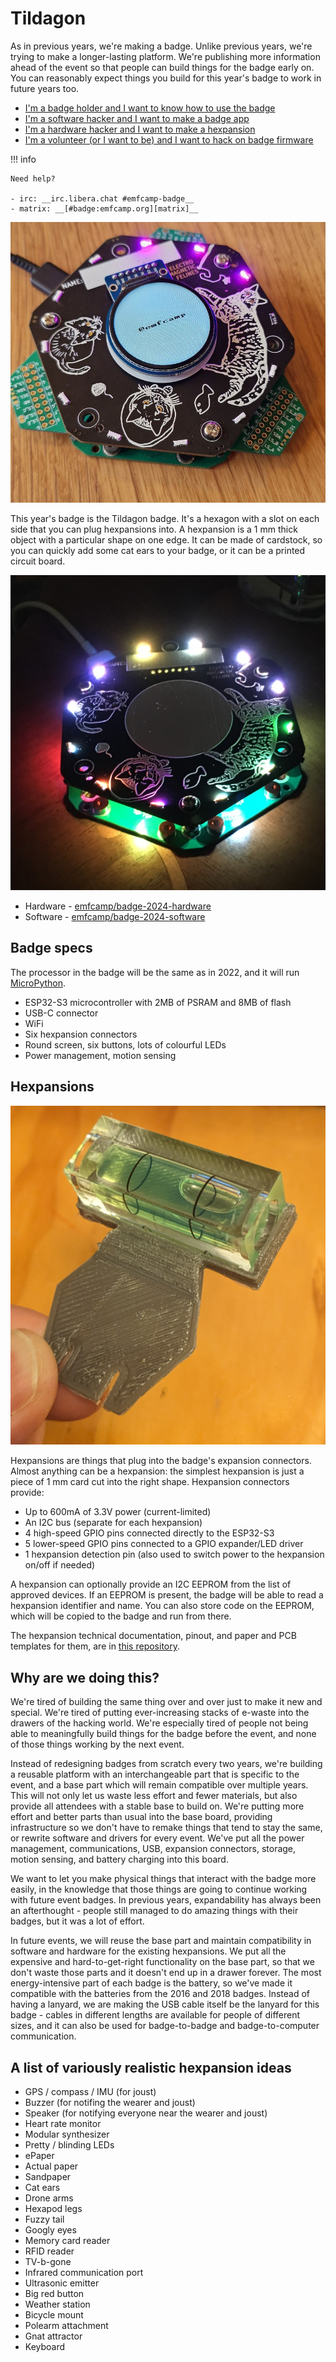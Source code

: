 # Tildagon

As in previous years, we're making a badge. Unlike previous years, we're trying to make a longer-lasting platform. We're publishing more information ahead of the event so that people can build things for the badge early on. You can reasonably expect things you build for this year's badge to work in future years too.

<div class="grid cards" markdown>

- [I'm a badge holder and I want to know how to use the badge](using-the-badge)
- [I'm a software hacker and I want to make a badge app](tildagonos-apps)
- [I'm a hardware hacker and I want to make a hexpansion](hexpansions)
- [I'm a volunteer (or I want to be) and I want to hack on badge firmware](tildagonos-firmware)

</div>

!!! info

    Need help?

    - irc: __irc.libera.chat #emfcamp-badge__
    - matrix: __[#badge:emfcamp.org][matrix]__

![A hexagonal camp badge, with three smaller hexagonal PCBs containing breakout pins peaking out from the edges, and a screen showing @emfcamp](images/badge-photos/badge-with-screen.jpg "Tildagon with attached Hexpansions and screen")

This year's badge is the Tildagon badge. It's a hexagon with a slot on each side that you can plug hexpansions into. A hexpansion is a 1 mm thick object with a particular shape on one edge. It can be made of cardstock, so you can quickly add some cat ears to your badge, or it can be a printed circuit board.

![A hexagonal camp badge, made up of two PCBs with a gap between them, lit by RGB LEDs on top, with more LEDs shining inside. It has illustrations of cats on the silkscreen.](images/badge-photos/badge-in-the-dark.jpg "Tildagon in the dark")

- Hardware - [emfcamp/badge-2024-hardware](https://github.com/emfcamp/badge-2024-hardware)
- Software - [emfcamp/badge-2024-software](https://github.com/emfcamp/badge-2024-software)

## Badge specs

The processor in the badge will be the same as in 2022, and it will run [MicroPython](https://micropython.org/).

- ESP32-S3 microcontroller with 2MB of PSRAM and 8MB of flash
- USB-C connector
- WiFi
- Six hexpansion connectors
- Round screen, six buttons, lots of colourful LEDs
- Power management, motion sensing

## Hexpansions

![A small spirit level, attached to a 3D printed hexagonal mount with notches to attach it to the badge. The mounting hexagon is slightly larger than the thumb holding it.](images/badge-photos/hexpansion.png "A Hexpansion")

Hexpansions are things that plug into the badge's expansion connectors. Almost anything can be a hexpansion: the simplest hexpansion is just a piece of 1 mm card cut into the right shape. Hexpansion connectors provide:

- Up to 600mA of 3.3V power (current-limited)
- An I2C bus (separate for each hexpansion)
- 4 high-speed GPIO pins connected directly to the ESP32-S3
- 5 lower-speed GPIO pins connected to a GPIO expander/LED driver
- 1 hexpansion detection pin (also used to switch power to the hexpansion on/off if needed)

A hexpansion can optionally provide an I2C EEPROM from the list of approved devices. If an EEPROM is present, the badge will be able to read a hexpansion identifier and name. You can also store code on the EEPROM, which will be copied to the badge and run from there.

The hexpansion technical documentation, pinout, and paper and PCB templates for them, are in [this repository](https://github.com/emfcamp/badge-2024-hardware).

## Why are we doing this?

We're tired of building the same thing over and over just to make it new and special. We're tired of putting ever-increasing stacks of e-waste into the drawers of the hacking world. We're especially tired of people not being able to meaningfully build things for the badge before the event, and none of those things working by the next event.

Instead of redesigning badges from scratch every two years, we're building a reusable platform with an interchangeable part that is specific to the event, and a base part which will remain compatible over multiple years. This will not only let us waste less effort and fewer materials, but also provide all attendees with a stable base to build on. We're putting more effort and better parts than usual into the base board, providing infrastructure so we don't have to remake things that tend to stay the same, or rewrite software and drivers for every event. We've put all the power management, communications, USB, expansion connectors, storage, motion sensing, and battery charging into this board.

We want to let you make physical things that interact with the badge more easily, in the knowledge that those things are going to continue working with future event badges. In previous years, expandability has always been an afterthought - people still managed to do amazing things with their badges, but it was a lot of effort.

In future events, we will reuse the base part and maintain compatibility in software and hardware for the existing hexpansions. We put all the expensive and hard-to-get-right functionality on the base part, so that we don't waste those parts and it doesn't end up in a drawer forever. The most energy-intensive part of each badge is the battery, so we've made it compatible with the batteries from the 2016 and 2018 badges. Instead of having a lanyard, we are making the USB cable itself be the lanyard for this badge - cables in different lengths are available for people of different sizes, and it can also be used for badge-to-badge and badge-to-computer communication.

## A list of variously realistic hexpansion ideas

- GPS / compass / IMU (for joust)
- Buzzer (for notifing the wearer and joust)
- Speaker (for notifying everyone near the wearer and joust)
- Heart rate monitor
- Modular synthesizer
- Pretty / blinding LEDs
- ePaper
- Actual paper
- Sandpaper
- Cat ears
- Drone arms
- Hexapod legs
- Fuzzy tail
- Googly eyes
- Memory card reader
- RFID reader
- TV-b-gone
- Infrared communication port
- Ultrasonic emitter
- Big red button
- Weather station
- Bicycle mount
- Polearm attachment
- Gnat attractor
- Keyboard

[matrix]: https://matrix.to/#/#badge:emfcamp.org
